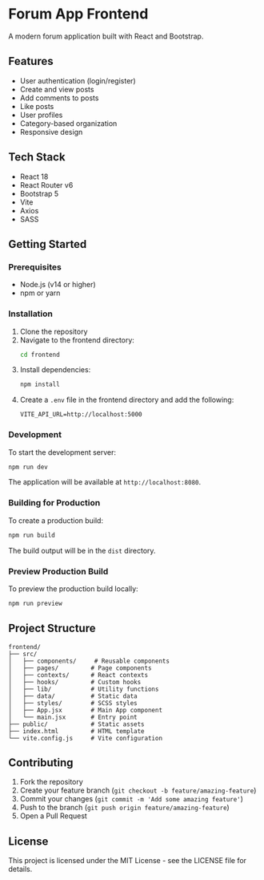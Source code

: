 # Forum App Frontend

A modern forum application built with React and Bootstrap.

## Features

- User authentication (login/register)
- Create and view posts
- Add comments to posts
- Like posts
- User profiles
- Category-based organization
- Responsive design

## Tech Stack

- React 18
- React Router v6
- Bootstrap 5
- Vite
- Axios
- SASS

## Getting Started

### Prerequisites

- Node.js (v14 or higher)
- npm or yarn

### Installation

1. Clone the repository
2. Navigate to the frontend directory:
   ```bash
   cd frontend
   ```
3. Install dependencies:
   ```bash
   npm install
   ```
4. Create a `.env` file in the frontend directory and add the following:
   ```
   VITE_API_URL=http://localhost:5000
   ```

### Development

To start the development server:

```bash
npm run dev
```

The application will be available at `http://localhost:8080`.

### Building for Production

To create a production build:

```bash
npm run build
```

The build output will be in the `dist` directory.

### Preview Production Build

To preview the production build locally:

```bash
npm run preview
```

## Project Structure

```
frontend/
├── src/
│   ├── components/     # Reusable components
│   ├── pages/         # Page components
│   ├── contexts/      # React contexts
│   ├── hooks/         # Custom hooks
│   ├── lib/           # Utility functions
│   ├── data/          # Static data
│   ├── styles/        # SCSS styles
│   ├── App.jsx        # Main App component
│   └── main.jsx       # Entry point
├── public/            # Static assets
├── index.html         # HTML template
└── vite.config.js     # Vite configuration
```

## Contributing

1. Fork the repository
2. Create your feature branch (`git checkout -b feature/amazing-feature`)
3. Commit your changes (`git commit -m 'Add some amazing feature'`)
4. Push to the branch (`git push origin feature/amazing-feature`)
5. Open a Pull Request

## License

This project is licensed under the MIT License - see the LICENSE file for details. 